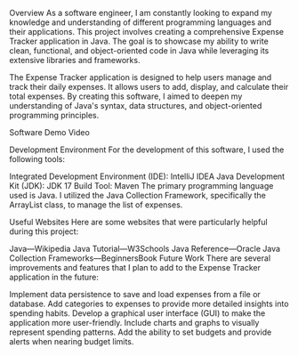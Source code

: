 Overview
As a software engineer, I am constantly looking to expand my knowledge and understanding of different programming languages and their applications. This project involves creating a comprehensive Expense Tracker application in Java. The goal is to showcase my ability to write clean, functional, and object-oriented code in Java while leveraging its extensive libraries and frameworks.

The Expense Tracker application is designed to help users manage and track their daily expenses. It allows users to add, display, and calculate their total expenses. By creating this software, I aimed to deepen my understanding of Java's syntax, data structures, and object-oriented programming principles.

Software Demo Video

Development Environment
For the development of this software, I used the following tools:

Integrated Development Environment (IDE): IntelliJ IDEA
Java Development Kit (JDK): JDK 17
Build Tool: Maven
The primary programming language used is Java. I utilized the Java Collection Framework, specifically the ArrayList class, to manage the list of expenses.

Useful Websites
Here are some websites that were particularly helpful during this project:

Java—Wikipedia
Java Tutorial—W3Schools
Java Reference—Oracle
Java Collection Frameworks—BeginnersBook
Future Work
There are several improvements and features that I plan to add to the Expense Tracker application in the future:

Implement data persistence to save and load expenses from a file or database.
Add categories to expenses to provide more detailed insights into spending habits.
Develop a graphical user interface (GUI) to make the application more user-friendly.
Include charts and graphs to visually represent spending patterns.
Add the ability to set budgets and provide alerts when nearing budget limits.
